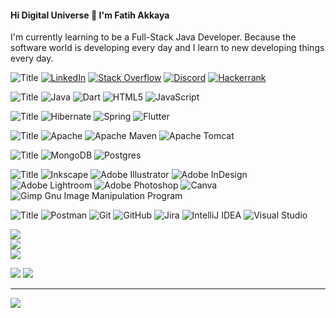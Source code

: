 #### Hi Digital Universe 👋 I'm Fatih Akkaya


I'm currently learning to be a Full-Stack Java Developer. Because the software world is developing every day and I learn to new developing things every day.


![Title](https://img.shields.io/badge/SOCIALS:-184e77?style=for-the-badge)
[![LinkedIn](https://img.shields.io/badge/LinkedIn-1e6091.svg?style=for-the-badge&logo=linkedin&logoColor=white)](https://linkedin.com/in/fatihakkaya) 
[![Stack Overflow](https://img.shields.io/badge/-Stackoverflow-1e6091?style=for-the-badge&logo=stack-overflow&logoColor=white)](https://stackoverflow.com/users/21657253) 
[![Discord](https://img.shields.io/badge/Discord-1e6091.svg?style=for-the-badge&logo=discord&logoColor=white)](https://discord.com/channels/fatihakkaya#9789) 
[![Hackerrank](https://img.shields.io/badge/Hackerrank-1e6091.svg?style=for-the-badge&logo=hackerrank&logoColor=white)](https://www.hackerrank.com/akkaya064?hr_r=1) 


![Title](https://img.shields.io/badge/LANGUAGES:-184e77.svg?style=for-the-badge)
![Java](https://img.shields.io/badge/java-1a759f.svg?style=for-the-badge&logo=java&logoColor=white) 
![Dart](https://img.shields.io/badge/dart-1a759f.svg?style=for-the-badge&logo=dart&logoColor=white) 
![HTML5](https://img.shields.io/badge/html5-1a759f.svg?style=for-the-badge&logo=html5&logoColor=white) 
![JavaScript](https://img.shields.io/badge/javascript-1a759f.svg?style=for-the-badge&logo=javascript&logoColor=white)


![Title](https://img.shields.io/badge/FRAMEWORKS_PLATFORMS_LIBRARIES:-184e77.svg?style=for-the-badge) 
![Hibernate](https://img.shields.io/badge/Hibernate-168aad?style=for-the-badge&logo=Hibernate&logoColor=white) 
![Spring](https://img.shields.io/badge/spring-168aad.svg?style=for-the-badge&logo=spring&logoColor=white) 
![Flutter](https://img.shields.io/badge/Flutter-168aad.svg?style=for-the-badge&logo=Flutter&logoColor=white)


![Title](https://img.shields.io/badge/SERVERS:-184e77.svg?style=for-the-badge)
![Apache](https://img.shields.io/badge/apache-34a0a4.svg?style=for-the-badge&logo=apache&logoColor=white) 
![Apache Maven](https://img.shields.io/badge/Apache%20Maven-34a0a4?style=for-the-badge&logo=Apache%20Maven&logoColor=white) 
![Apache Tomcat](https://img.shields.io/badge/apache%20tomcat-34a0a4.svg?style=for-the-badge&logo=apache-tomcat&logoColor=white) 


![Title](https://img.shields.io/badge/DATABASES:-184e77.svg?style=for-the-badge) 
![MongoDB](https://img.shields.io/badge/MongoDB-52b69a.svg?style=for-the-badge&logo=mongodb&logoColor=white) 
![Postgres](https://img.shields.io/badge/postgres-52b69a.svg?style=for-the-badge&logo=postgresql&logoColor=white)


![Title](https://img.shields.io/badge/DESIGN:-184e77.svg?style=for-the-badge)
![Inkscape](https://img.shields.io/badge/Inkscape-76c893?style=for-the-badge&logo=inkscape&logoColor=white)
![Adobe Illustrator](https://img.shields.io/badge/adobeillustrator-76c893.svg?style=for-the-badge&logo=adobeillustrator&logoColor=white) 
![Adobe InDesign](https://img.shields.io/badge/Adobe%20InDesign-76c893?style=for-the-badge&logo=adobeindesign&logoColor=white) 
![Adobe Lightroom](https://img.shields.io/badge/Adobe%20Lightroom-76c893.svg?style=for-the-badge&logo=Adobe%20Lightroom&logoColor=white) 
![Adobe Photoshop](https://img.shields.io/badge/adobephotoshop-76c893.svg?style=for-the-badge&logo=adobephotoshop&logoColor=white) 
![Canva](https://img.shields.io/badge/Canva-76c893.svg?style=for-the-badge&logo=Canva&logoColor=white) 
![Gimp Gnu Image Manipulation Program](https://img.shields.io/badge/Gimp-76c893?style=for-the-badge&logo=gimp&logoColor=white) 


![Title](https://img.shields.io/badge/OTHER:-184e77.svg?style=for-the-badge)
![Postman](https://img.shields.io/badge/Postman-99d98c.svg?style=for-the-badge&logo=postman&logoColor=white) 
![Git](https://img.shields.io/badge/git-99d98c.svg?style=for-the-badge&logo=git&logoColor=white) 
![GitHub](https://img.shields.io/badge/github-99d98c.svg?style=for-the-badge&logo=github&logoColor=white) 
![Jira](https://img.shields.io/badge/jira-99d98c.svg?style=for-the-badge&logo=jira&logoColor=white) 
![IntelliJ IDEA](https://img.shields.io/badge/IntelliJIDEA-99d98c.svg?style=for-the-badge&logo=intellij-idea&logoColor=white) 
![Visual Studio](https://img.shields.io/badge/Visual%20Studio-99d98c.svg?style=for-the-badge&logo=visual-studio&logoColor=white) 


![](https://github-readme-stats.vercel.app/api?username=akkaya64&theme=slateorange&hide_border=true&include_all_commits=false&count_private=false)<br/>
![](https://github-readme-streak-stats.herokuapp.com/?user=akkaya64&theme=slateorange&hide_border=true)<br/>
![](https://github-readme-stats.vercel.app/api/top-langs/?username=akkaya64&theme=slateorange&hide_border=true&include_all_commits=false&count_private=false&layout=compact)


![](https://quotes-github-readme.vercel.app/api?type=horizontal&theme=merko)
![](https://github-profile-trophy.vercel.app/?username=akkaya64&theme=gruvbox&no-frame=true&no-bg=true&margin-w=4)

---
[![](https://visitcount.itsvg.in/api?id=akkaya64&icon=0&color=0)](https://visitcount.itsvg.in)





<!-- Proudly created with GPRM ( https://gprm.itsvg.in ) 
 
# 💫 About Me:
## 🌐 Socials:
# 💻 Tech Stack:
# 📊 GitHub Stats:
### ✍️ Random Dev Quote
-->
